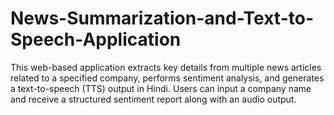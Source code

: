 # News-Summarization-and-Text-to-Speech-Application
This web-based application extracts key details from multiple news articles related to a specified company, performs sentiment analysis, and generates a text-to-speech (TTS) output in Hindi. Users can input a company name and receive a structured sentiment report along with an audio output.
